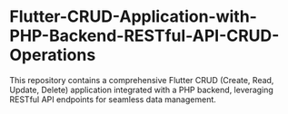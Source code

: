 # Flutter-CRUD-Application-with-PHP-Backend-RESTful-API-CRUD-Operations
This repository contains a comprehensive Flutter CRUD (Create, Read, Update, Delete) application integrated with a PHP backend, leveraging RESTful API endpoints for seamless data management.
